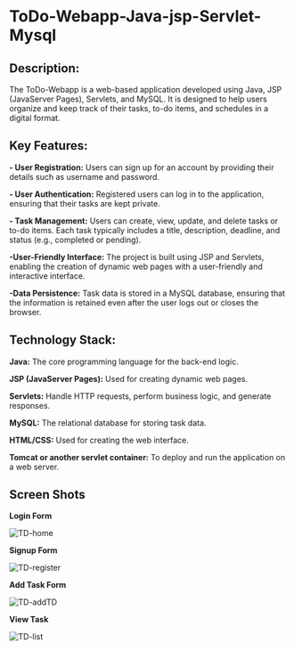 # ToDo-Webapp-Java-jsp-Servlet-Mysql
## Description:
The ToDo-Webapp is a web-based application developed using Java, JSP (JavaServer Pages), Servlets, and MySQL. It is designed to help users organize and keep track of their tasks, to-do items, and schedules in a digital format.

## Key Features:

**- User Registration:**
 Users can sign up for an account by providing their details such as username and password.

**- User Authentication:**
  Registered users can log in to the application, ensuring that their tasks are kept private.

**- Task Management:**
  Users can create, view, update, and delete tasks or to-do items. Each task typically includes a title, description, deadline, and status (e.g., completed or pending).

**-User-Friendly Interface:** The project is built using JSP and Servlets, enabling the creation of dynamic web pages with a user-friendly and interactive interface.

**-Data Persistence:** Task data is stored in a MySQL database, ensuring that the information is retained even after the user logs out or closes the browser.

## Technology Stack:

**Java:** The core programming language for the back-end logic.

**JSP (JavaServer Pages):** Used for creating dynamic web pages.

**Servlets:** Handle HTTP requests, perform business logic, and generate responses.

**MySQL:** The relational database for storing task data.

**HTML/CSS:** Used for creating the web interface.

**Tomcat or another servlet container:** To deploy and run the application on a web server.

## Screen Shots

**Login Form**

![TD-home](https://github.com/anujj009/ToDo-Webapp-Java-jsp-Servlet-Mysql/assets/140200498/14d0c1fe-0f4a-42fe-87e1-57c6861caef5)


**Signup Form**

![TD-register](https://github.com/anujj009/ToDo-Webapp-Java-jsp-Servlet-Mysql/assets/140200498/8c86b6e9-712a-40d2-98b4-b66d40acdd70)


**Add Task Form**

![TD-addTD](https://github.com/anujj009/ToDo-Webapp-Java-jsp-Servlet-Mysql/assets/140200498/4ba63608-1790-4a20-86cb-b004993a3cd0)


**View Task**

![TD-list](https://github.com/anujj009/ToDo-Webapp-Java-jsp-Servlet-Mysql/assets/140200498/16815490-33ff-4112-bb95-294789fa5dbc)


